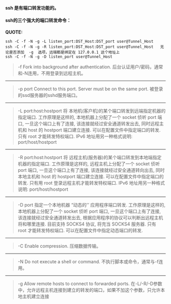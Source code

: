 #### ssh 是有端口转发功能的。
#### ssh的三个强大的端口转发命令：

**QUOTE:**
```
ssh -C -f -N -g -L listen_port:DST_Host:DST_port user@Tunnel_Host
ssh -C -f -N -g -R listen_port:DST_Host:DST_port user@Tunnel_Host   无论是否添加  -g  选项，远端都是绑定在 127.0.0.1 这个地址上
ssh -C -f -N -g -D listen_port user@Tunnel_Host
```

>-f Fork into background after authentication.
后台认证用户/密码，通常和-N连用，不用登录到远程主机。  

---

>-p port Connect to this port. Server must be on the same port.
被登录的ssd服务器的sshd服务端口。  

---

>-L port:host:hostport
将 本地机(客户机)的某个端口转发到远端指定机器的指定端口. 工作原理是这样的, 本地机器上分配了一个 socket 侦听 port 端口, 一旦这个端口上有了连接, 该连接就经过安全通道转发出去, 同时远程主机和 host 的 hostport 端口建立连接. 可以在配置文件中指定端口的转发. 只有 root 才能转发特权端口. IPv6 地址用另一种格式说明: port/host/hostport  

---

>-R port:host:hostport
将 远程主机(服务器)的某个端口转发到本地端指定机器的指定端口. 工作原理是这样的, 远程主机上分配了一个 socket 侦听 port 端口, 一旦这个端口上有了连接, 该连接就经过安全通道转向出去, 同时本地主机和 host 的 hostport 端口建立连接. 可以在配置文件中指定端口的转发. 只有用 root 登录远程主机才能转发特权端口. IPv6 地址用另一种格式说明: port/host/hostport

---

>-D port
指定一个本地机器 “动态的'’ 应用程序端口转发. 工作原理是这样的, 本地机器上分配了一个 socket 侦听 port 端口, 一旦这个端口上有了连接, 该连接就经过安全通道转发出去, 根据应用程序的协议可以判断出远程主机将和哪里连接. 目前支持 SOCKS4 协议, 将充当 SOCKS4 服务器. 只有 root 才能转发特权端口. 可以在配置文件中指定动态端口的转发.

---

>-C Enable compression.
压缩数据传输。

---

>-N Do not execute a shell or command.
不执行脚本或命令，通常与-f连用。

---

>-g Allow remote hosts to connect to forwarded ports.
在-L/-R/-D参数中，允许远程主机连接到建立的转发的端口，如果不加这个参数，只允许本地主机建立连接